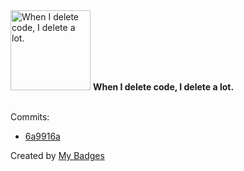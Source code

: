 <img src="https://my-badges.github.io/my-badges/mass-delete-commit-10k.png" alt="When I delete code, I delete a lot." title="When I delete code, I delete a lot." width="128">
<strong>When I delete code, I delete a lot.</strong>
<br><br>

Commits:

- <a href="https://github.com/Rignchen/advent-of-code/commit/6a9916abbc6632feb92cdaee6b0a8aff40a4defb">6a9916a</a>


Created by <a href="https://github.com/my-badges/my-badges">My Badges</a>